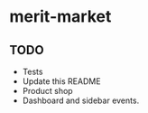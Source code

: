 # merit-market


## TODO
- Tests
- Update this README
- Product shop
- Dashboard and sidebar events.

